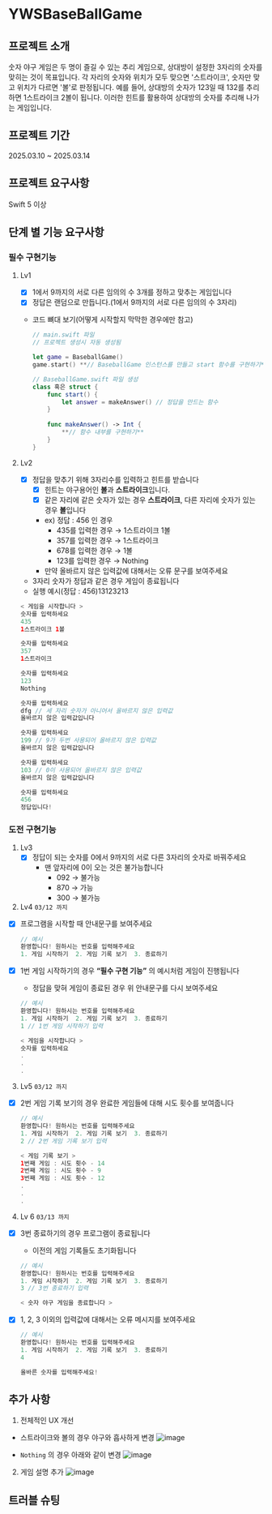# YWSBaseBallGame


## 프로젝트 소개
숫자 야구 게임은 두 명이 즐길 수 있는 추리 게임으로, 상대방이 설정한 3자리의 숫자를 맞히는 것이 목표입니다. 각 자리의 숫자와 위치가 모두 맞으면 '스트라이크', 숫자만 맞고 위치가 다르면 '볼'로 판정됩니다.
예를 들어, 상대방의 숫자가 123일 때 132를 추리하면 1스트라이크 2볼이 됩니다. 이러한 힌트를 활용하여 상대방의 숫자를 추리해 나가는 게임입니다.


## 프로젝트 기간
2025.03.10 ~ 2025.03.14

## 프로젝트 요구사항
Swift 5 이상

## 단계 별 기능 요구사항
### 필수 구현기능
1. Lv1 
    - [x]  1에서 9까지의 서로 다른 임의의 수 3개를 정하고 맞추는 게임입니다
    - [x]  정답은 랜덤으로 만듭니다.(1에서 9까지의 서로 다른 임의의 수 3자리)
    - 코드 뼈대 보기(어떻게 시작할지 막막한 경우에만 참고)
        
        ```swift
        // main.swift 파일
        // 프로젝트 생성시 자동 생성됨
        
        let game = BaseballGame()
        game.start() **// BaseballGame 인스턴스를 만들고 start 함수를 구현하기**
        
        // BaseballGame.swift 파일 생성
        class 혹은 struct {
        	func start() {
        		let answer = makeAnswer() // 정답을 만드는 함수
        	}
        	
        	func makeAnswer() -> Int {
        		**// 함수 내부를 구현하기**
        	}
        }
        ```
        
2. Lv2 
    - [x]  정답을 맞추기 위해 3자리수를 입력하고 힌트를 받습니다
        - [x]  힌트는 야구용어인 **볼**과 **스트라이크**입니다.
        - [x]  같은 자리에 같은 숫자가 있는 경우 **스트라이크**, 다른 자리에 숫자가 있는 경우 **볼**입니다
        - ex) 정답 : 456 인 경우
            - 435를 입력한 경우 → 1스트라이크 1볼
            - 357를 입력한 경우 → 1스트라이크
            - 678를 입력한 경우 → 1볼
            - 123를 입력한 경우 → Nothing
        - 만약 올바르지 않은 입력값에 대해서는 오류 문구를 보여주세요
    - 3자리 숫자가 정답과 같은 경우 게임이 종료됩니다
   - 실행 예시(정답 : 456)13123213
    
    ```swift
    < 게임을 시작합니다 >
    숫자를 입력하세요
    435
    1스트라이크 1볼
    
    숫자를 입력하세요
    357
    1스트라이크
    
    숫자를 입력하세요
    123
    Nothing
    
    숫자를 입력하세요
    dfg // 세 자리 숫자가 아니어서 올바르지 않은 입력값
    올바르지 않은 입력값입니다
    
    숫자를 입력하세요
    199 // 9가 두번 사용되어 올바르지 않은 입력값
    올바르지 않은 입력값입니다
    
    숫자를 입력하세요
    103 // 0이 사용되어 올바르지 않은 입력값
    올바르지 않은 입력값입니다
    
    숫자를 입력하세요
    456
    정답입니다!
    ```   

### 도전 구현기능

1. Lv3 
    - [x]  정답이 되는 숫자를 0에서 9까지의 서로 다른 3자리의 숫자로 바꿔주세요
        - 맨 앞자리에 0이 오는 것은 불가능합니다
            - 092 → 불가능
            - 870 → 가능
            - 300 → 불가능

2. Lv4 `03/12 까지`
- [x]  프로그램을 시작할 때 안내문구를 보여주세요
    
    ```swift
    // 예시
    환영합니다! 원하시는 번호를 입력해주세요
    1. 게임 시작하기  2. 게임 기록 보기  3. 종료하기
    ```
    
- [x]  1번 게임 시작하기의 경우 **“필수 구현 기능”** 의 예시처럼 게임이 진행됩니다
    - 정답을 맞혀 게임이 종료된 경우 위 안내문구를 다시 보여주세요
    
    ```swift
    // 예시
    환영합니다! 원하시는 번호를 입력해주세요
    1. 게임 시작하기  2. 게임 기록 보기  3. 종료하기
    1 // 1번 게임 시작하기 입력
    
    < 게임을 시작합니다 >
    숫자를 입력하세요
    .
    .
    .
    ```

3. Lv5 `03/12 까지` 
- [x]  2번 게임 기록 보기의 경우 완료한 게임들에 대해 시도 횟수를 보여줍니다
    
    ```swift
    // 예시
    환영합니다! 원하시는 번호를 입력해주세요
    1. 게임 시작하기  2. 게임 기록 보기  3. 종료하기
    2 // 2번 게임 기록 보기 입력
    
    < 게임 기록 보기 >
    1번째 게임 : 시도 횟수 - 14
    2번째 게임 : 시도 횟수 - 9
    3번째 게임 : 시도 횟수 - 12
    .
    .
    .
    ```

4. Lv 6 `03/13 까지`
- [x]  3번 종료하기의 경우 프로그램이 종료됩니다
    - 이전의 게임 기록들도 초기화됩니다
    
    ```swift
    // 예시
    환영합니다! 원하시는 번호를 입력해주세요
    1. 게임 시작하기  2. 게임 기록 보기  3. 종료하기
    3 // 3번 종료하기 입력
    
    < 숫자 야구 게임을 종료합니다 >
    ```
    
- [x]  1, 2, 3 이외의 입력값에 대해서는 오류 메시지를 보여주세요
    
    ```swift
    // 예시
    환영합니다! 원하시는 번호를 입력해주세요
    1. 게임 시작하기  2. 게임 기록 보기  3. 종료하기
    4
    
    올바른 숫자를 입력해주세요!
    ```

## 추가 사항
1. 전체적인 UX 개선
- 스트라이크와 볼의 경우 야구와 흡사하게 변경
![image](https://github.com/user-attachments/assets/e84312d6-ee44-4b88-bb44-c64c17853535)

- `Nothing` 의 경우 아래와 같이 변경
![image](https://github.com/user-attachments/assets/a2ff047a-a0a2-4eb1-b599-e081e456e03a)

2. 게임 설명 추가
![image](https://github.com/user-attachments/assets/a777df29-2aca-4df6-b42e-f4fa545e59cb)

## 트러블 슈팅 

  
